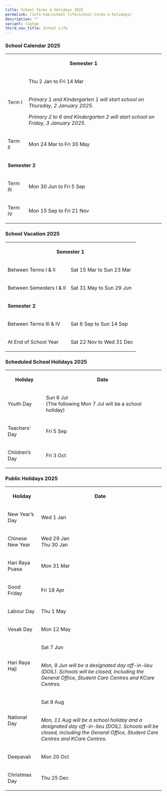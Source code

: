 ```yaml
---
title: School Terms & Holidays 2025
permalink: /info-hub/school-life/school-terms-n-holidays/
description: ""
variant: tiptap
third_nav_title: School Life
---
```

<h3>School Calendar 2025</h3>
<table style="minWidth: 75px">
<colgroup>
<col>
<col>
<col>
</colgroup>
<tbody>
<tr>
<th rowspan="1" colspan="3">
<p>Semester 1</p>
</th>
</tr>
<tr>
<td rowspan="2" colspan="1">
<p>Term I</p>
</td>
<td rowspan="1" colspan="2">
<p>Thu 2 Jan to Fri 14 Mar</p>
</td>
</tr>
<tr>
<td rowspan="1" colspan="2">
<p><em>Primary 1 and Kindergarten 1 will start school on Thursday, 2 January 2025.</em>
</p>
<p><em>Primary 2 to 6 and Kindergarten 2 will start school on Friday, 3 January 2025.</em>
</p>
</td>
</tr>
<tr>
<td rowspan="1" colspan="1">
<p>Term II</p>
</td>
<td rowspan="1" colspan="2">
<p>Mon 24 Mar to Fri 30 May</p>
</td>
</tr>
<tr>
<td rowspan="1" colspan="3">
<p><strong>Semester 2</strong>
</p>
</td>
</tr>
<tr>
<td rowspan="1" colspan="1">
<p>Term III</p>
</td>
<td rowspan="1" colspan="2">
<p>Mon 30 Jun to Fri 5 Sep</p>
</td>
</tr>
<tr>
<td rowspan="1" colspan="1">
<p>Term IV</p>
</td>
<td rowspan="1" colspan="2">
<p>Mon 15 Sep to Fri 21 Nov</p>
</td>
</tr>
</tbody>
</table>
<h3>School Vacation 2025</h3>
<table style="minWidth: 50px">
<colgroup>
<col>
<col>
</colgroup>
<tbody>
<tr>
<th rowspan="1" colspan="2">
<p>Semester 1</p>
</th>
</tr>
<tr>
<td rowspan="1" colspan="1">
<p>Between Terms I &amp; II</p>
</td>
<td rowspan="1" colspan="1">
<p>Sat 15 Mar to Sun 23 Mar</p>
</td>
</tr>
<tr>
<td rowspan="1" colspan="1">
<p>Between Semesters I &amp; II</p>
</td>
<td rowspan="1" colspan="1">
<p>Sat 31 May to Sun 29 Jun</p>
</td>
</tr>
<tr>
<td rowspan="1" colspan="2">
<p><strong>Semester 2</strong>
</p>
</td>
</tr>
<tr>
<td rowspan="1" colspan="1">
<p>Between Terms III &amp; IV</p>
</td>
<td rowspan="1" colspan="1">
<p>Sat 6 Sep to Sun 14 Sep</p>
</td>
</tr>
<tr>
<td rowspan="1" colspan="1">
<p>At End of School Year</p>
</td>
<td rowspan="1" colspan="1">
<p>Sat 22 Nov to Wed 31 Dec</p>
</td>
</tr>
</tbody>
</table>
<h3>Scheduled School Holidays 2025</h3>
<table style="minWidth: 50px">
<colgroup>
<col>
<col>
</colgroup>
<tbody>
<tr>
<th rowspan="1" colspan="1">
<p>Holiday</p>
</th>
<th rowspan="1" colspan="1">
<p>Date</p>
</th>
</tr>
<tr>
<td rowspan="1" colspan="1">
<p>Youth Day</p>
</td>
<td rowspan="1" colspan="1">
<p>Sun 6 Jul
<br>(The following Mon 7 Jul will be a school holiday)</p>
</td>
</tr>
<tr>
<td rowspan="1" colspan="1">
<p>Teachers’ Day</p>
</td>
<td rowspan="1" colspan="1">
<p>Fri 5 Sep</p>
</td>
</tr>
<tr>
<td rowspan="1" colspan="1">
<p>Children’s Day</p>
</td>
<td rowspan="1" colspan="1">
<p>Fri 3 Oct</p>
</td>
</tr>
</tbody>
</table>
<h3>Public Holidays 2025</h3>
<table style="minWidth: 50px">
<colgroup>
<col>
<col>
</colgroup>
<tbody>
<tr>
<th rowspan="1" colspan="1">
<p>Holiday</p>
</th>
<th rowspan="1" colspan="1">
<p>Date</p>
</th>
</tr>
<tr>
<td rowspan="1" colspan="1">
<p>New Year’s Day</p>
</td>
<td rowspan="1" colspan="1">
<p>Wed 1 Jan</p>
</td>
</tr>
<tr>
<td rowspan="1" colspan="1">
<p>Chinese New Year</p>
</td>
<td rowspan="1" colspan="1">
<p>Wed 29 Jan
<br>Thu 30 Jan</p>
</td>
</tr>
<tr>
<td rowspan="1" colspan="1">
<p>Hari Raya Puasa</p>
</td>
<td rowspan="1" colspan="1">
<p>Mon 31 Mar</p>
</td>
</tr>
<tr>
<td rowspan="1" colspan="1">
<p>Good Friday</p>
</td>
<td rowspan="1" colspan="1">
<p>Fri 18 Apr</p>
</td>
</tr>
<tr>
<td rowspan="1" colspan="1">
<p>Labour Day</p>
</td>
<td rowspan="1" colspan="1">
<p>Thu 1 May</p>
</td>
</tr>
<tr>
<td rowspan="1" colspan="1">
<p>Vesak Day</p>
</td>
<td rowspan="1" colspan="1">
<p>Mon 12 May</p>
</td>
</tr>
<tr>
<td rowspan="2" colspan="1">
<p>Hari Raya Haji</p>
</td>
<td rowspan="1" colspan="1">
<p>Sat 7 Jun</p>
</td>
</tr>
<tr>
<td rowspan="1" colspan="1">
<p><em>Mon, 9 Jun will be a designated day off-in-lieu (DOIL). Schools will be closed, including the General Office, Student Care Centres and KCare Centres.</em>
</p>
</td>
</tr>
<tr>
<td rowspan="2" colspan="1">
<p>National Day</p>
</td>
<td rowspan="1" colspan="1">
<p>Sat 9 Aug</p>
</td>
</tr>
<tr>
<td rowspan="1" colspan="1">
<p><em>Mon, 11 Aug will be a school holiday and a designated day off-in-lieu (DOIL). Schools will be closed, including the General Office, Student Care Centres and KCare Centres.</em>
</p>
</td>
</tr>
<tr>
<td rowspan="1" colspan="1">
<p>Deepavali</p>
</td>
<td rowspan="1" colspan="1">
<p>Mon 20 Oct</p>
</td>
</tr>
<tr>
<td rowspan="1" colspan="1">
<p>Christmas Day</p>
</td>
<td rowspan="1" colspan="1">
<p>Thu 25 Dec</p>
</td>
</tr>
</tbody>
</table>
<p></p>